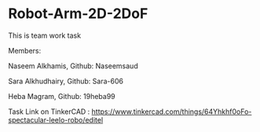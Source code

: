 # Robot-Arm-2D-2DoF


This is team work task 

Members: 

Naseem Alkhamis, Github: Naseemsaud

Sara Alkhudhairy, Github: Sara-606

Heba Magram, Github: 19heba99

Task Link on TinkerCAD : https://www.tinkercad.com/things/64Yhkhf0oFo-spectacular-leelo-robo/editel
